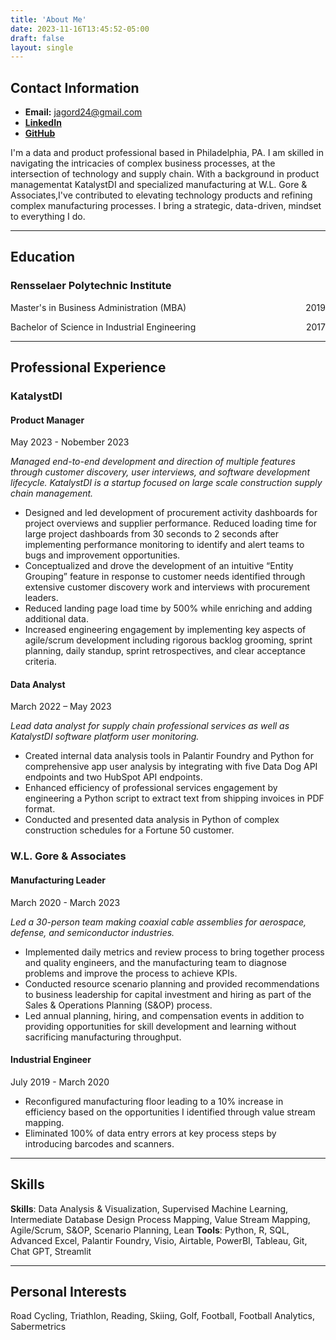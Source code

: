 ```yaml
---
title: 'About Me'
date: 2023-11-16T13:45:52-05:00
draft: false
layout: single
---
```


## Contact Information

- **Email:** <jagord24@gmail.com>
- **[LinkedIn](https://www.linkedin.com/in/{{site.linkedin_username}})**
- **[GitHub](https://github.com/{{site.github_username}})**

I'm a data and product professional based in Philadelphia, PA. I am skilled in navigating the intricacies of complex business processes, at the intersection of technology and supply chain. With a background in product managementat KatalystDI and specialized manufacturing at W.L. Gore & Associates,I've contributed to elevating technology products and refining complex manufacturing processes. I bring a strategic, data-driven, mindset to everything I do. 

---

## Education

### Rensselaer Polytechnic Institute
<p style="text-align:left;">
    Master's in Business Administration (MBA)    
    <span style="float:right;">
        2019
    </span>
</p>

<p style="text-align:left;">
    Bachelor of Science in Industrial Engineering
    <span style="float:right;">
        2017
    </span>
</p>

--- 

## Professional Experience

### KatalystDI
#### Product Manager
May 2023 - Nobember 2023

*Managed end-to-end development and direction of multiple features through customer discovery, user interviews, and software development lifecycle. KatalystDI is a startup focused on large scale construction supply chain management.*

- Designed and led development of procurement activity dashboards for project overviews and supplier performance. Reduced loading time for large project dashboards from 30 seconds to 2 seconds after implementing performance monitoring to identify and alert teams to bugs and improvement opportunities.
- Conceptualized and drove the development of an intuitive “Entity Grouping” feature in response to customer needs identified through extensive customer discovery work and interviews with procurement leaders.
- Reduced landing page load time by 500% while enriching and adding additional data.
- Increased engineering engagement by implementing key aspects of agile/scrum development including rigorous backlog grooming, sprint planning, daily standup, sprint retrospectives, and clear acceptance criteria.

#### Data Analyst
March 2022 – May 2023

*Lead data analyst for supply chain professional services as well as KatalystDI software platform user monitoring.*

- Created internal data analysis tools in Palantir Foundry and Python for comprehensive app user analysis by integrating with five Data Dog API endpoints and two HubSpot API endpoints. 
- Enhanced efficiency of professional services engagement by engineering a Python script to extract text from shipping invoices in PDF format.
- Conducted and presented data analysis in Python of complex construction schedules for a Fortune 50 customer.

### W.L. Gore & Associates
#### Manufacturing Leader
March 2020 - March 2023

*Led a 30-person team making coaxial cable assemblies for aerospace, defense, and semiconductor industries.*

- Implemented daily metrics and review process to bring together process and quality engineers, and the manufacturing team to diagnose problems and improve the process to achieve KPIs.
- Conducted resource scenario planning and provided recommendations to business leadership for capital investment and hiring as part of the Sales & Operations Planning (S&OP) process.
- Led annual planning, hiring, and compensation events in addition to providing opportunities for skill development and learning without sacrificing manufacturing throughput.

#### Industrial Engineer
July 2019 - March 2020

- Reconfigured manufacturing floor leading to a 10% increase in efficiency based on the opportunities I identified through value stream mapping. 
- Eliminated 100% of data entry errors at key process steps by introducing barcodes and scanners.

---

## Skills

**Skills**: Data Analysis & Visualization, Supervised Machine Learning, Intermediate Database Design Process Mapping, Value Stream Mapping, Agile/Scrum, S&OP, Scenario Planning, Lean
**Tools**: Python, R, SQL, Advanced Excel, Palantir Foundry, Visio, Airtable, PowerBI, Tableau, Git, Chat GPT, Streamlit

---
## Personal Interests
Road Cycling, Triathlon, Reading, Skiing, Golf, Football, Football Analytics, Sabermetrics